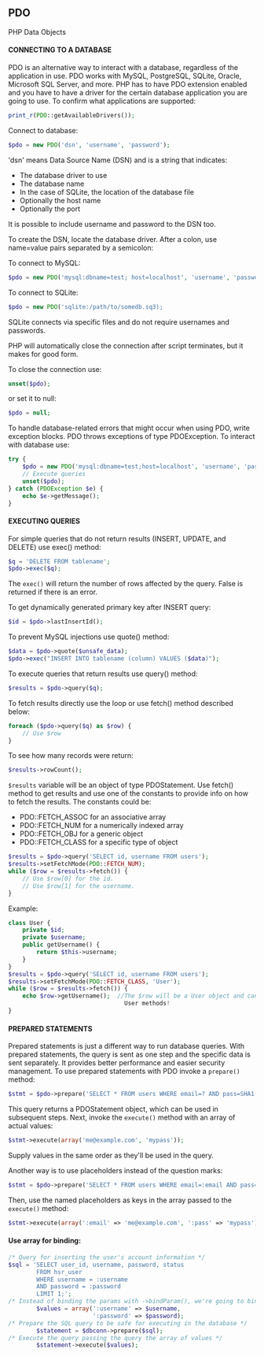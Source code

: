 ## PDO
PHP Data Objects

#### CONNECTING TO A DATABASE
PDO is an alternative way to interact with a database, regardless of the application in use. PDO works with MySQL, PostgreSQL, SQLite, Oracle, Microsoft SQL Server, and more. PHP has to have PDO extension enabled and you have to have a driver for the certain database application you are going to use.
To confirm what applications are supported:
```php
print_r(PDO::getAvailableDrivers());
```
Connect to database:
```php
$pdo = new PDO('dsn', 'username', 'password');
```
'dsn' means Data Source Name (DSN) and is a string that indicates:
-	The database driver to use
-	The database name
-	In the case of SQLite, the location of the database file
-	Optionally the host name
-	Optionally the port

It is possible to include username and password to the DSN too.

To create the DSN, locate the database driver. After a colon, use name=value pairs separated by a semicolon:

To connect to MySQL:
```php
$pdo = new PDO('mysql:dbname=test; host=localhost', 'username', 'password');
```
To connect to SQLite:
```php
$pdo = new PDO('sqlite:/path/to/somedb.sq3);
```
SQLite connects via specific files and do not require usernames and passwords.

PHP will automatically close the connection after script terminates, but it makes for good form.

To close the connection use:
```php
unset($pdo); 
```
or set it to null:
```php
$pdo = null;
```

To handle database-related errors that might occur when using PDO, write exception blocks. PDO throws exceptions of type PDOException. To interact with database use:
```php
try {
    $pdo = new PDO('mysql:dbname=test;host=localhost', 'username', 'password');
    // Execute queries
    unset($pdo);
} catch (PDOException $e) {
    echo $e->getMessage();
}
```

#### EXECUTING QUERIES
For simple queries that do not return results (INSERT, UPDATE, and DELETE) use exec() method:
```php
$q = 'DELETE FROM tablename';
$pdo->exec($q);
```
The ```exec()``` will return the number of rows affected by the query. False is returned if there is an error.

To get dynamically generated primary key after INSERT query:
```php
$id = $pdo->lastInsertId();
```
To prevent MySQL injections use quote() method:
```php
$data = $pdo->quote($unsafe_data);
$pdo->exec("INSERT INTO tablename (column) VALUES ($data)");
```
To execute queries that return results use query() method:
```php
$results = $pdo->query($q);
```
To fetch results directly use the loop or use fetch() method described below:
```php
foreach ($pdo->query($q) as $row) {
    // Use $row
}
```
To see how many records were return:
```php
$results->rowCount();
```
```$results``` variable will be an object of type PDOStatement. Use fetch() method to get results and use one of the constants to provide info on how to fetch the results. The constants could be:
- PDO::FETCH_ASSOC for an associative array
- PDO::FETCH_NUM for a numerically indexed array
- PDO::FETCH_OBJ for a generic object
- PDO::FETCH_CLASS for a specific type of object

```php
$results = $pdo->query('SELECT id, username FROM users');
$results->setFetchMode(PDO::FETCH_NUM);
while ($row = $results->fetch()) {
    // Use $row[0] for the id.
    // Use $row[1] for the username.
}
```
Example:
```php
class User {
    private $id;
    private $username;
    public getUsername() {
        return $this->username;
    }
}
$results = $pdo->query('SELECT id, username FROM users');
$results->setFetchMode(PDO::FETCH_CLASS, 'User');
while ($row = $results->fetch()) {
    echo $row->getUsername();  //The $row will be a User object and can use
                                 User methods! 
}
```

#### PREPARED STATEMENTS
Prepared statements is just a different way to run database queries. With prepared statements, the query is sent as one step and the specific data is sent separately.  It provides better performance and easier security management.
To use prepared statements with PDO invoke a ```prepare()``` method:
```php
$stmt = $pdo->prepare('SELECT * FROM users WHERE email=? AND pass=SHA1(?)');
```
This query returns a PDOStatement object, which can be used in subsequent steps.
Next, invoke the ```execute()``` method with an array of actual values:
```php
$stmt->execute(array('me@example.com', 'mypass'));
```
Supply values in the same order as they'll be used in the query.

Another way is to use placeholders instead of the question marks:
```php
$stmt = $pdo->prepare('SELECT * FROM users WHERE email=:email AND pass=SHA1(:pass)');
```
Then, use the named placeholders as keys in the array passed to the ```execute()``` method:
```php
$stmt->execute(array(':email' => 'me@example.com', ':pass' => 'mypass'));
```

#### Use array for binding:
```php
/* Query for inserting the user's account information */
$sql = 'SELECT user_id, username, password, status
        FROM hsr_user
        WHERE username = :username
        AND password = :password
        LIMIT 1;';
/* Instead of binding the params with ->bindParam(), we're going to bind params using an array */
        $values = array(':username' => $username,
                        ':password' => $password);
/* Prepare the SQL query to be safe for executing in the database */
        $statement = $dbconn->prepare($sql);
/* Execute the query passing the query the array of values */
        $statement->execute($values);
```
